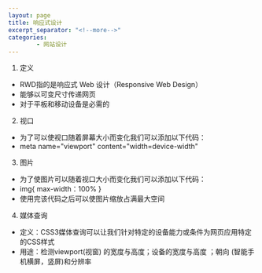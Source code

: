 ```yaml
---
layout: page
title: 响应式设计
excerpt_separator: "<!--more-->"
categories:
        - 网站设计
---
```

1. 定义
- RWD指的是响应式 Web 设计（Responsive Web Design）
- 能够以可变尺寸传递网页
- 对于平板和移动设备是必需的
<!--more-->
2. 视口
- 为了可以使视口随着屏幕大小而变化我们可以添加以下代码：
- meta name="viewport" content="width=device-width"
3. 图片
- 为了使图片可以随着视口大小而变化我们可以添加以下代码：
- img{
    max-width：100%
}
- 使用完该代码之后可以使图片缩放占满最大空间
4. 媒体查询
- 定义：CSS3媒体查询可以让我们针对特定的设备能力或条件为网页应用特定的CSS样式
- 用途：检测viewport(视窗) 的宽度与高度；设备的宽度与高度
；朝向 (智能手机横屏，竖屏)和分辨率
